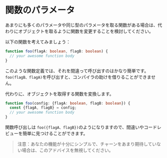 # 関数のパラメータ

あまりにも多くのパラメータや同じ型のパラメータを取る関数がある場合は、代わりにオブジェクトを取るように関数を変更することを検討してください。

以下の関数を考えてみましょう：

```ts
function foo(flagA: boolean, flagB: boolean) {
  // your awesome function body 
}
```

このような関数定義では、それを間違って呼び出すのはかなり簡単です。 `foo(flagB、flagA)`を呼び出すと、コンパイラの助けを借りることができません。

代わりに、オブジェクトを取得する関数を変換します。

```ts
function foo(config: {flagA: boolean, flagB: boolean}) {
  const {flagA, flagB} = config;
  // your awesome function body 
}
```
関数呼び出しは `foo({flagA、flagB})`のようになりますので、間違いやコードレビューを簡単に見つけることができます。

> 注意：あなたの機能が十分にシンプルで、チャーンをあまり期待していない場合は、このアドバイスを無視してください。
